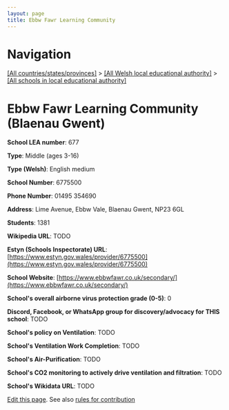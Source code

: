 ```yaml
---
layout: page
title: Ebbw Fawr Learning Community
---
```

# Navigation

[[All countries/states/provinces]](../../..) > [[All Welsh local educational authority]](../..) > [[All schools in local educational authority]](..)

# Ebbw Fawr Learning Community (Blaenau Gwent)

**School LEA number**: 677

**Type**: Middle (ages 3-16)

**Type (Welsh)**: English medium

**School Number**: 6775500

**Phone Number**: 01495 354690

**Address**: Lime Avenue, Ebbw Vale, Blaenau Gwent, NP23 6GL

**Students**: 1381

**Wikipedia URL**: TODO

**Estyn (Schools Inspectorate) URL**: [https://www.estyn.gov.wales/provider/6775500](https://www.estyn.gov.wales/provider/6775500)

**School Website**: [https://www.ebbwfawr.co.uk/secondary/](https://www.ebbwfawr.co.uk/secondary/)

**School's overall airborne virus protection grade (0-5)**: 0

**Discord, Facebook, or WhatsApp group for discovery/advocacy for THIS school**: TODO

**School's policy on Ventilation**: TODO

**School's Ventilation Work Completion**: TODO

**School's Air-Purification**: TODO

**School's CO2 monitoring to actively drive ventilation and filtration**: TODO

**School's Wikidata URL**: TODO




[Edit this page](https://github.com/ventilate-schools/Wales/edit/prif/./Blaenau_Gwent/Ebbw_Fawr_Learning_Community.md). See also [rules for contribution](../../../contribution-rules/)